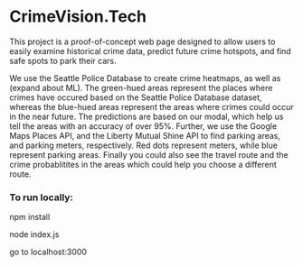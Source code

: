 # CrimeVision.Tech

This project is a proof-of-concept web page designed to allow users to easily examine historical crime data, predict future crime hotspots, and find safe spots to park their cars. 

We use the Seattle Police Database to create crime heatmaps, as well as (expand about ML). The green-hued areas represent the places where crimes have occured based on the Seattle Police Database dataset, whereas the blue-hued areas represent the areas where crimes could occur in the near future. The predictions are based on our modal, which help us tell the areas with an accuracy of over 95%.
Further, we use the Google Maps Places API, and the Liberty Mutual Shine API to find parking areas, and parking meters, respectively. Red dots represent meters, while blue represent parking areas. 
Finally you could also see the travel route and the crime probablitites in the areas which could help you choose a different route.

### To run locally:

npm install

node index.js

go to localhost:3000
  
  
